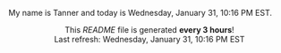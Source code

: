 My name is Tanner and today is Wednesday, January 31, 10:16 PM EST.

<p align="center">This <i>README</i> file is generated <b>every 3 hours</b>!</br>Last refresh: Wednesday, January 31, 10:16 PM EST<br /></p>
